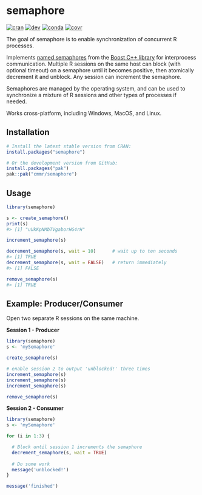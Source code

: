 # semaphore

<!-- badges: start -->
[![cran](https://www.r-pkg.org/badges/version/semaphore)](https://CRAN.R-project.org/package=semaphore)
[![dev](https://github.com/cmmr/semaphore/actions/workflows/R-CMD-check.yaml/badge.svg)](https://github.com/cmmr/semaphore/actions/workflows/R-CMD-check.yaml)
[![conda](https://anaconda.org/conda-forge/r-semaphore/badges/version.svg)](https://anaconda.org/conda-forge/r-semaphore)
[![covr](https://codecov.io/gh/cmmr/semaphore/graph/badge.svg)](https://app.codecov.io/gh/cmmr/semaphore)
<!-- badges: end -->


The goal of semaphore is to enable synchronization of concurrent R processes.

Implements [named semaphores](https://www.boost.org/doc/libs/1_86_0/doc/html/doxygen/boost_interprocess_header_reference/classboost_1_1interprocess_1_1named__semaphore.html)
from the [Boost C++ library](https://www.boost.org/) for interprocess 
communication. Multiple R sessions on the same host can block (with optional 
timeout) on a semaphore until it becomes positive, then atomically decrement 
it and unblock. Any session can increment the semaphore.

Semaphores are managed by the operating system, and can be used to synchronize
a mixture of R sessions and other types of processes if needed.

Works cross-platform, including Windows, MacOS, and Linux.


## Installation

``` r
# Install the latest stable version from CRAN:
install.packages("semaphore")

# Or the development version from GitHub:
install.packages("pak")
pak::pak("cmmr/semaphore")
```



## Usage

``` r
library(semaphore)

s <- create_semaphore()
print(s)
#> [1] "uUkKpNMbTVgaborHG4rH"

increment_semaphore(s)

decrement_semaphore(s, wait = 10)      # wait up to ten seconds
#> [1] TRUE
decrement_semaphore(s, wait = FALSE)   # return immediately
#> [1] FALSE

remove_semaphore(s)
#> [1] TRUE
```



## Example: Producer/Consumer

Open two separate R sessions on the same machine.

**Session 1 - Producer**
``` r
library(semaphore)
s <- 'mySemaphore'

create_semaphore(s)

# enable session 2 to output 'unblocked!' three times
increment_semaphore(s)
increment_semaphore(s)
increment_semaphore(s)

remove_semaphore(s)
```

**Session 2 - Consumer**
``` r
library(semaphore)
s <- 'mySemaphore'

for (i in 1:3) {

  # Block until session 1 increments the semaphore
  decrement_semaphore(s, wait = TRUE)
  
  # Do some work
  message('unblocked!')
}

message('finished')
```

